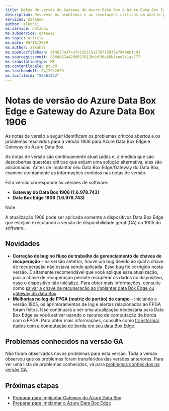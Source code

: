 ```yaml
---
title: Notas de versão do Gateway do Azure Data Box & Azure Data Box Edge 1906 | Microsoft Docs
description: Descreve os problemas e as resoluções críticas em aberto para o Gateway do Azure Data Box e Azure Data Box Edge a versão 1906 em execução.
services: databox
author: alkohli
ms.service: databox
ms.subservice: gateway
ms.topic: article
ms.date: 09/18/2019
ms.author: alkohli
ms.openlocfilehash: 9f4633a3fcafcb2b3151270715036e7940eb1c91
ms.sourcegitcommit: 856db17a4209927812bcbf30a66b14ee7c1ac777
ms.translationtype: MT
ms.contentlocale: pt-BR
ms.lasthandoff: 04/29/2020
ms.locfileid: "82561852"
---
```

# <a name="azure-data-box-edge-and-azure-data-box-gateway-1906-release-notes"></a>Notas de versão do Azure Data Box Edge e Gateway do Azure Data Box 1906

As notas de versão a seguir identificam os problemas críticos abertos e os problemas resolvidos para a versão 1906 para Azure Data Box Edge e Gateway do Azure Data Box. 

As notas de versão são continuamente atualizadas e, à medida que são descobertas questões críticas que exijam uma solução alternativa, elas são adicionadas. Antes de implantar seu Data Box Edge/Gateway do Data Box, examine atentamente as informações contidas nas notas de versão.

Esta versão corresponde às versões de software:

- **Gateway do Data Box 1906 (1.6.978.743)**
- **Data Box Edge 1906 (1.6.978.743)**

> [!NOTE]
> A atualização 1906 pode ser aplicada somente a dispositivos Data Box Edge que estejam executando a versão de disponibilidade geral (GA) ou 1905 do software.

## <a name="whats-new"></a>Novidades

- **Correção de bug no fluxo de trabalho de gerenciamento de chaves de recuperação** – na versão anterior, houve um bug devido ao qual a chave de recuperação não estava sendo aplicada. Esse bug foi corrigido nesta versão. É altamente recomendável que você aplique essa atualização, pois a chave de recuperação permite recuperar os dados no dispositivo, caso o dispositivo não inicialize. Para obter mais informações, consulte como [salvar a chave de recuperação ao implantar data Box Edge ou gateway do data Box](azure-stack-edge-deploy-connect-setup-activate.md#set-up-and-activate-the-physical-device).
- **Melhorias no log de FPGA (matriz de portão) de campo** – iniciando a versão 1905, os aprimoramentos de log e alertas relacionados ao FPGA foram feitos. Isso continuará a ser uma atualização necessária para Data Box Edge se você estiver usando o recurso de computação de borda com o FPGA. Para obter mais informações, consulte como [transformar dados com a computação de borda em seu data Box Edge](azure-stack-edge-deploy-configure-compute-advanced.md).

## <a name="known-issues-in-ga-release"></a>Problemas conhecidos na versão GA

Não foram observados novos problemas para esta versão. Toda a versão observou que os problemas foram transferidos das versões anteriores. Para ver uma lista de problemas conhecidos, vá para [problemas conhecidos na versão GA](data-box-gateway-release-notes.md#known-issues-in-ga-release).


## <a name="next-steps"></a>Próximas etapas

- [Preparar para implantar Gateway do Azure Data Box](data-box-gateway-deploy-prep.md)
- [Preparar para implantar o Azure Data Box Edge](azure-stack-edge-deploy-prep.md)
